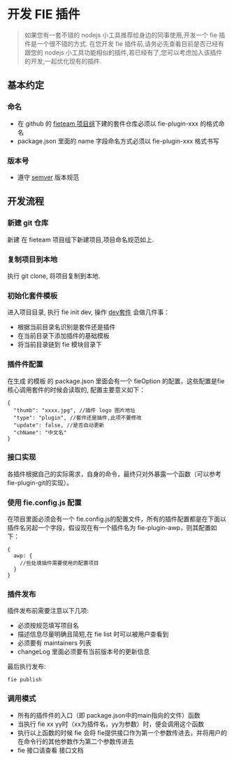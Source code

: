 # 开发 FIE 插件

> 如果您有一套不错的 nodejs 小工具推荐给身边的同事使用,开发一个 fie 插件是一个很不错的方式. 
> 在您开发 fie 插件前,请务必先查看目前是否已经有跟您的 nodejs 小工具功能相似的插件,若已经有了,您可以考虑加入该插件的开发,一起优化现有的插件.

## 基本约定

### 命名

- 在 github 的 [fieteam 项目组](https://github.com/fieteam)下建的套件仓库必须以 fie-plugin-xxx 的格式命名
- package.json 里面的 name 字段命名方式必须以 fie-plugin-xxx 格式书写

### 版本号

- 遵守 [semver](http://semver.org/lang/zh-CN/) 版本规范

## 开发流程


###  新建 git 仓库

新建 在 fieteam 项目组下新建项目,项目命名规范如上.

### 复制项目到本地

执行 git clone, 将项目复制到本地.

### 初始化套件模板

进入项目目录, 执行 fie init dev,  操作 [dev套件](https://github.com/fieteam/fie-toolkit-dev) 会做几件事：

- 根据当前目录名识别是套件还是插件
- 在当前目录下添加插件的基础模板
- 将当前目录链到 fie 模块目录下

### 插件件配置

在生成 的模板 的 package.json 里面会有一个 fieOption 的配置，这些配置是fie 核心调用套件的时候会读取的, 配置主要意义如下：

```
{
  "thumb": "xxxx.jpg", //插件 logo 图片地址
  "type": "plugin", //套件还是插件,此项不要修改
  "update": false, //是否自动更新
  "chName": "中文名"
}
```

###  接口实现

各插件根据自己的实际需求，自身的命令，最终只对外暴露一个函数（可以参考 fie-plugin-git的实现）。

###  使用 fie.config.js 配置

在项目里面必须会有一个 fie.config.js的配置文件，所有的插件配置都是在下面以插件名另起一个字段，假设现在有一个插件名为 fie-plugin-awp，则其配置如下：

```
{
  awp: {
    //些处填插件需要使用的配置项目
  }
}
```

### 插件发布

插件发布前需要注意以下几项:

- 必须按规范填写项目名
- 描述信息尽量明确且简短,在 fie list 时可以被用户查看到
- 必须要有 maintainers 列表
- changeLog 里面必须要有当前版本号的更新信息

最后执行发布:

```
fie publish
```

### 调用模式

- 所有的插件件的入口（即 package.json中的main指向的文件）函数
- 当执行 fie xx yy时（xx为插件名，yy为参数）时，便会调用这个函数
- 执行以上函数的时候 fie 会将 fie提供接口作为第一个参数传进去，并将用户的在命令行的其他参数作为第二个参数传进去
- fie 接口请查看 接口文档
